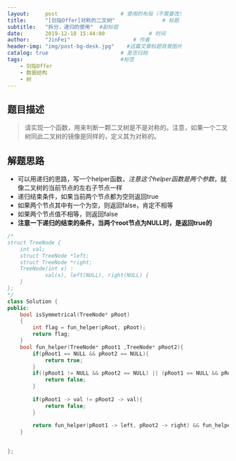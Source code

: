 ```yaml
---
layout:     post                    # 使用的布局（不需要改） 
title:      "[剑指Offer]对称的二叉树"               # 标题  
subtitle:   "拆分，递归的使用"  #副标题 
date:       2019-12-18 15:44:00              # 时间 
author:     "JinFei"                    # 作者 
header-img: "img/post-bg-desk.jpg"    #这篇文章标题背景图片 
catalog: true                       # 是否归档 
tags:                               #标签     
    - 剑指Offer 
    - 数据结构
    - 树
---
```


## 题目描述
> 请实现一个函数，用来判断一颗二叉树是不是对称的。注意，如果一个二叉树同此二叉树的镜像是同样的，定义其为对称的。


## 解题思路

- 可以用递归的思路，写一个helper函数，*注意这个helper函数是两个参数*，就像二叉树的当前节点的左右子节点一样
- 递归结束条件，如果当前两个节点都为空则返回true
- 如果两个节点其中有一个为空，则返回false，肯定不相等
- 如果两个节点值不相等，则返回false
- **注意一下递归的结束的条件，当两个root节点为NULL时，是返回true的**


```C++
/*
struct TreeNode {
    int val;
    struct TreeNode *left;
    struct TreeNode *right;
    TreeNode(int x) :
            val(x), left(NULL), right(NULL) {
    }
};
*/
class Solution {
public:
    bool isSymmetrical(TreeNode* pRoot)
    {
        int flag = fun_helper(pRoot, pRoot);
        return flag;
    }
    bool fun_helper(TreeNode* pRoot1 ,TreeNode* pRoot2){
        if(pRoot1 == NULL && pRoot2 == NULL){
            return true;
        }
        if((pRoot1 != NULL && pRoot2 == NULL) || (pRoot1 == NULL && pRoot2 != NULL)){
            return false;
        }
        
        if(pRoot1 -> val != pRoot2 -> val){
            return false;
        }
        
        return fun_helper(pRoot1 -> left, pRoot2 -> right) && fun_helper(pRoot1 -> right, pRoot2 -> left);
    }
    

};
```
